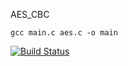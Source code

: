 AES_CBC

	gcc main.c aes.c -o main
[![Build Status](https://travis-ci.com/songshuaisong/AES_CBC.svg?branch=master)](https://travis-ci.com/songshuaisong/AES_CBC)
